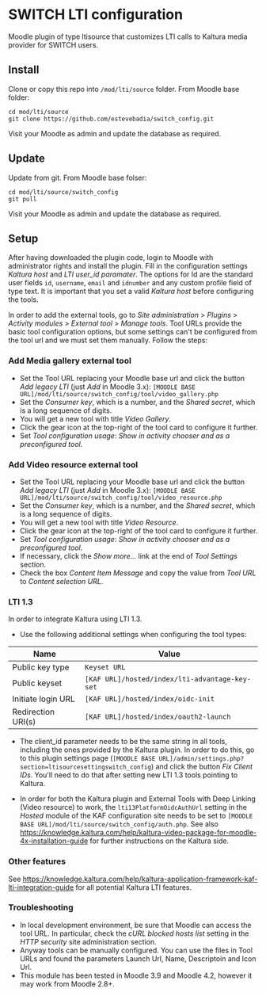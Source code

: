 # SWITCH LTI configuration
Moodle plugin of type ltisource that customizes LTI calls to Kaltura media provider for SWITCH users.

## Install
Clone or copy this repo into `/mod/lti/source` folder. From Moodle base folder:
```
cd mod/lti/source
git clone https://github.com/estevebadia/switch_config.git
```
Visit your Moodle as admin and update the database as required.
## Update
Update from git. From Moodle base folser:
```
cd mod/lti/source/switch_config
git pull
```
Visit your Moodle as admin and update the database as required.
## Setup
After having downloaded the plugin code, login to Moodle with administrator rights and install the plugin. Fill in the configuration settings *Kaltura host* and *LTI user_id paramater*. The options for Id are the standard user fields `id`, `username`, `email` and `idnumber` and any custom profile field of type text. It is important that you set a valid *Kaltura host* before configuring the tools.

In order to add the external tools, go to  *Site administration* > *Plugins* > *Activity modules* > *External tool* > *Manage tools*. Tool URLs provide the basic tool configuration options, but some settings can't be configured from the tool url and we must set them manually. Follow the steps:
### Add Media gallery external tool
 - Set the Tool URL replacing your Moodle base url and click the button *Add legacy LTI* (just *Add* in Moodle 3.x): `[MOODLE BASE URL]/mod/lti/source/switch_config/tool/video_gallery.php`
 - Set the *Consumer key*, which is a number, and the *Shared secret*, which is a long sequence of digits.
 - You will get a new tool with title *Video Gallery*.
 - Click the gear icon at the top-right of the tool card to configure it further.
 - Set *Tool configuration usage*: *Show in activity chooser and as a preconfigured tool*.

### Add Video resource external tool
 - Set the Tool URL replacing your Moodle base url and click the button *Add legacy LTI* (just *Add* in Moodle 3.x): `[MOODLE BASE URL]/mod/lti/source/switch_config/tool/video_resource.php`
 - Set the *Consumer key*, which is a number, and the *Shared secret*, which is a long sequence of digits.
 - You will get a new tool with title *Video Resource*.
 - Click the gear icon at the top-right of the tool card to configure it further.
 - Set *Tool configuration usage*: *Show in activity chooser and as a preconfigured tool*.
 - If necessary, click the *Show more...* link at the end of *Tool Settings* section.
 - Check the box *Content Item Message* and copy the value from *Tool URL* to *Content selection URL*.
### LTI 1.3
In order to integrate Kaltura using LTI 1.3.

 - Use the following additional settings when configuring the tool types:

 | Name | Value |
 |------|-------|
 | Public key type | `Keyset URL` |
 | Public keyset | `[KAF URL]/hosted/index/lti-advantage-key-set` |
 | Initiate login URL | `[KAF URL]/hosted/index/oidc-init` |
 | Redirection URI(s) | `[KAF URL]/hosted/index/oauth2-launch` |

 - The client_id parameter needs to be the same string in all tools, including the ones provided by the Kaltura plugin. In order to do this, go to this plugin settings page (`[MOODLE BASE URL]/admin/settings.php?section=ltisourcesettingswitch_config`) and click
 the button *Fix Client IDs*. You'll need to do that after setting new LTI 1.3 tools pointing to Kaltura.

 - In order for both the Kaltura plugin and External Tools with Deep Linking (Video resource) to work, the `lti13PlatformOidcAuthUrl` setting in the *Hosted* module of the KAF configuration site needs to be set to `[MOODLE BASE URL]/mod/lti/source/switch_config/auth.php`. See also https://knowledge.kaltura.com/help/kaltura-video-package-for-moodle-4x-installation-guide for further instructions on the Kaltura side.

### Other features
 See https://knowledge.kaltura.com/help/kaltura-application-framework-kaf-lti-integration-guide for all potential Kaltura LTI features.

### Troubleshooting
 - In local development environment, be sure that Moodle can access the tool URL. In particular, check the *cURL blocked hosts list* setting in the *HTTP security* site administration section.
 - Anyway tools can be manually configured. You can use the files in Tool URLs and found the parameters Launch Url, Name, Descriptoin and Icon Url.
 - This module has been tested in Moodle 3.9 and Moodle 4.2, however it may work from Moodle 2.8+.

